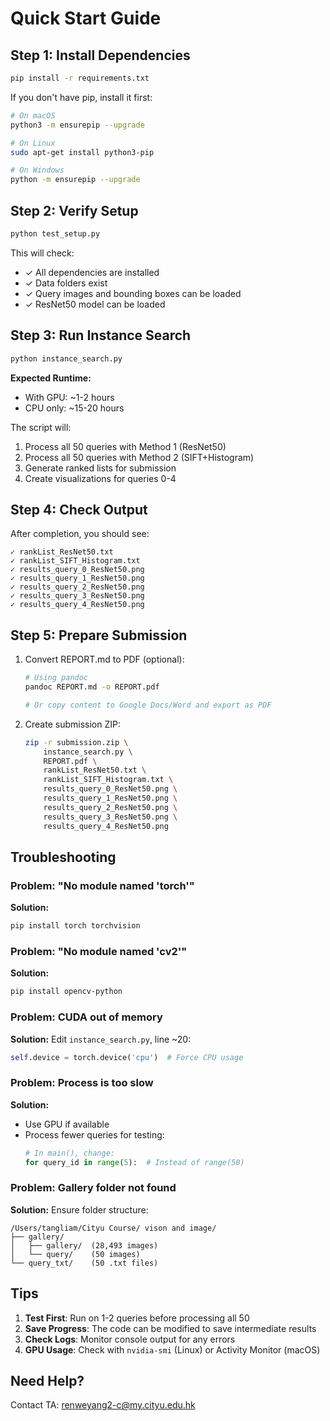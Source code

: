# Quick Start Guide

## Step 1: Install Dependencies

```bash
pip install -r requirements.txt
```

If you don't have pip, install it first:
```bash
# On macOS
python3 -m ensurepip --upgrade

# On Linux
sudo apt-get install python3-pip

# On Windows
python -m ensurepip --upgrade
```

## Step 2: Verify Setup

```bash
python test_setup.py
```

This will check:
- ✓ All dependencies are installed
- ✓ Data folders exist
- ✓ Query images and bounding boxes can be loaded
- ✓ ResNet50 model can be loaded

## Step 3: Run Instance Search

```bash
python instance_search.py
```

**Expected Runtime:**
- With GPU: ~1-2 hours
- CPU only: ~15-20 hours

The script will:
1. Process all 50 queries with Method 1 (ResNet50)
2. Process all 50 queries with Method 2 (SIFT+Histogram)
3. Generate ranked lists for submission
4. Create visualizations for queries 0-4

## Step 4: Check Output

After completion, you should see:

```
✓ rankList_ResNet50.txt
✓ rankList_SIFT_Histogram.txt
✓ results_query_0_ResNet50.png
✓ results_query_1_ResNet50.png
✓ results_query_2_ResNet50.png
✓ results_query_3_ResNet50.png
✓ results_query_4_ResNet50.png
```

## Step 5: Prepare Submission

1. Convert REPORT.md to PDF (optional):
   ```bash
   # Using pandoc
   pandoc REPORT.md -o REPORT.pdf
   
   # Or copy content to Google Docs/Word and export as PDF
   ```

2. Create submission ZIP:
   ```bash
   zip -r submission.zip \
       instance_search.py \
       REPORT.pdf \
       rankList_ResNet50.txt \
       rankList_SIFT_Histogram.txt \
       results_query_0_ResNet50.png \
       results_query_1_ResNet50.png \
       results_query_2_ResNet50.png \
       results_query_3_ResNet50.png \
       results_query_4_ResNet50.png
   ```

## Troubleshooting

### Problem: "No module named 'torch'"
**Solution:**
```bash
pip install torch torchvision
```

### Problem: "No module named 'cv2'"
**Solution:**
```bash
pip install opencv-python
```

### Problem: CUDA out of memory
**Solution:** Edit `instance_search.py`, line ~20:
```python
self.device = torch.device('cpu')  # Force CPU usage
```

### Problem: Process is too slow
**Solution:** 
- Use GPU if available
- Process fewer queries for testing:
  ```python
  # In main(), change:
  for query_id in range(5):  # Instead of range(50)
  ```

### Problem: Gallery folder not found
**Solution:** Ensure folder structure:
```
/Users/tangliam/Cityu Course/ vison and image/
├── gallery/
│   ├── gallery/  (28,493 images)
│   └── query/    (50 images)
└── query_txt/    (50 .txt files)
```

## Tips

1. **Test First**: Run on 1-2 queries before processing all 50
2. **Save Progress**: The code can be modified to save intermediate results
3. **Check Logs**: Monitor console output for any errors
4. **GPU Usage**: Check with `nvidia-smi` (Linux) or Activity Monitor (macOS)

## Need Help?

Contact TA: renweyang2-c@my.cityu.edu.hk
